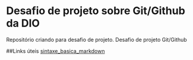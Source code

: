 # Desafio de projeto sobre Git/Github da DIO
Repositório criando para desafio de projeto.
Desafio de projeto Git/Github

##Links úteis
[sintaxe_basica_markdown](https://www.markdownguide.org/getting-started/)

